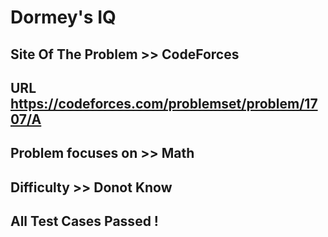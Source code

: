#   Dormey's IQ

## Site Of The Problem >> CodeForces

## URL https://codeforces.com/problemset/problem/1707/A

## Problem focuses on >> Math

## Difficulty >> Donot Know

## All Test Cases Passed !


